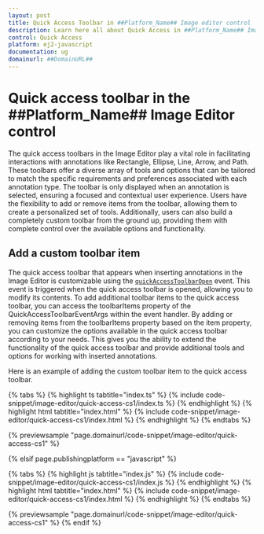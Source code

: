 ```yaml
---
layout: post
title: Quick Access Toolbar in ##Platform_Name## Image editor control | Syncfusion
description: Learn here all about Quick Access in ##Platform_Name## Image editor control of Syncfusion Essential JS 2 and more.
control: Quick Access
platform: ej2-javascript
documentation: ug
domainurl: ##DomainURL##
---
```


# Quick access toolbar in the ##Platform_Name## Image Editor control

The quick access toolbars in the Image Editor play a vital role in facilitating interactions with annotations like Rectangle, Ellipse, Line, Arrow, and Path. These toolbars offer a diverse array of tools and options that can be tailored to match the specific requirements and preferences associated with each annotation type. The toolbar is only displayed when an annotation is selected, ensuring a focused and contextual user experience. Users have the flexibility to add or remove items from the toolbar, allowing them to create a personalized set of tools. Additionally, users can also build a completely custom toolbar from the ground up, providing them with complete control over the available options and functionality. 

## Add a custom toolbar item

The quick access toolbar that appears when inserting annotations in the Image Editor is customizable using the [`quickAccessToolbarOpen`](https://ej2.syncfusion.com/documentation/api/image-editor/#quickaccesstoolbaropen) event. This event is triggered when the quick access toolbar is opened, allowing you to modify its contents. To add additional toolbar items to the quick access toolbar, you can access the toolbarItems property of the QuickAccessToolbarEventArgs within the event handler. By adding or removing items from the toolbarItems property based on the item property, you can customize the options available in the quick access toolbar according to your needs. This gives you the ability to extend the functionality of the quick access toolbar and provide additional tools and options for working with inserted annotations. 

Here is an example of adding the custom toolbar item to the quick access toolbar. 

{% tabs %}
{% highlight ts tabtitle="index.ts" %}
{% include code-snippet/image-editor/quick-access-cs1/index.ts %}
{% endhighlight %}
{% highlight html tabtitle="index.html" %}
{% include code-snippet/image-editor/quick-access-cs1/index.html %}
{% endhighlight %}
{% endtabs %}
        
{% previewsample "page.domainurl/code-snippet/image-editor/quick-access-cs1" %}

{% elsif page.publishingplatform == "javascript" %}

{% tabs %}
{% highlight js tabtitle="index.js" %}
{% include code-snippet/image-editor/quick-access-cs1/index.js %}
{% endhighlight %}
{% highlight html tabtitle="index.html" %}
{% include code-snippet/image-editor/quick-access-cs1/index.html %}
{% endhighlight %}
{% endtabs %}

{% previewsample "page.domainurl/code-snippet/image-editor/quick-access-cs1" %}
{% endif %}